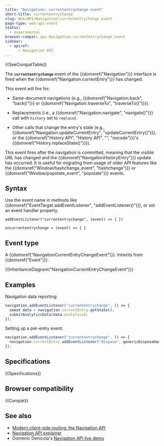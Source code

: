 ```yaml
---
title: "Navigation: currententrychange event"
short-title: currententrychange
slug: Web/API/Navigation/currententrychange_event
page-type: web-api-event
status:
  - experimental
browser-compat: api.Navigation.currententrychange_event
sidebar:
  - apiref:
      - Navigation API
---
```


{{SeeCompatTable}}

The **`currententrychange`** event of the {{domxref("Navigation")}} interface is fired when the {{domxref("Navigation.currentEntry")}} has changed.

This event will fire for:

- Same-document navigations (e.g., {{domxref("Navigation.back", "back()")}} or {{domxref("Navigation.traverseTo", "traverseTo()")}}).

- Replacements (i.e., a {{domxref("Navigation.navigate", "navigate()")}} call with `history` set to `replace`).

- Other calls that change the entry's state (e.g., {{domxref("Navigation.updateCurrentEntry", "updateCurrentEntry()")}}, or the {{domxref("History API", "History API", "", "nocode")}}'s {{domxref("History.replaceState()")}}).

This event fires after the navigation is committed, meaning that the visible URL has changed and the {{domxref("NavigationHistoryEntry")}} update has occurred. It is useful for migrating from usage of older API features like the {{domxref("Window/hashchange_event", "hashchange")}} or {{domxref("Window/popstate_event", "popstate")}} events.

## Syntax

Use the event name in methods like {{domxref("EventTarget.addEventListener", "addEventListener()")}}, or set an event handler property.

```js-nolint
addEventListener("currententrychange", (event) => { })

oncurrententrychange = (event) => { }
```

## Event type

A {{domxref("NavigationCurrentEntryChangeEvent")}}. Inherits from {{domxref("Event")}}.

{{InheritanceDiagram("NavigationCurrentEntryChangeEvent")}}

## Examples

Navigation data reporting:

```js
navigation.addEventListener("currententrychange", () => {
  const data = navigation.currentEntry.getState();
  submitAnalyticsData(data.analytics);
});
```

Setting up a per-entry event:

```js
navigation.addEventListener("currententrychange", () => {
  navigation.currentEntry.addEventListener("dispose", genericDisposeHandler);
});
```

## Specifications

{{Specifications}}

## Browser compatibility

{{Compat}}

## See also

- [Modern client-side routing: the Navigation API](https://developer.chrome.com/docs/web-platform/navigation-api/)
- [Navigation API explainer](https://github.com/WICG/navigation-api/blob/main/README.md)
- Domenic Denicola's [Navigation API live demo](https://gigantic-honored-octagon.glitch.me/)
